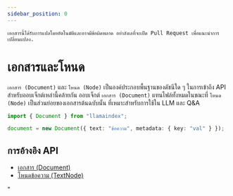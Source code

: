 ```yaml
---
sidebar_position: 0
---
```


`เอกสารนี้ได้รับการแปลโดยอัตโนมัติและอาจมีข้อผิดพลาด อย่าลังเลที่จะเปิด Pull Request เพื่อแนะนำการเปลี่ยนแปลง.`

# เอกสารและโหนด

`เอกสาร (Document)` และ `โหนด (Node)` เป็นองค์ประกอบพื้นฐานของดัชนีใด ๆ ในการเข้าถึง API สำหรับออบเจ็กต์เหล่านี้คล้ายกัน ออบเจ็กต์ `เอกสาร (Document)` แทนไฟล์ทั้งหมดในขณะที่ `โหนด (Node)` เป็นส่วนย่อยของเอกสารต้นฉบับนั้น ที่เหมาะสำหรับการใช้ใน LLM และ Q&A

```typescript
import { Document } from "llamaindex";

document = new Document({ text: "ข้อความ", metadata: { key: "val" } });
```

## การอ้างอิง API

- [เอกสาร (Document)](../../api/classes/Document.md)
- [โหนดข้อความ (TextNode)](../../api/classes/TextNode.md)

"
